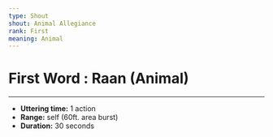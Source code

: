 ```yaml
---
type: Shout
shout: Animal Allegiance
rank: First
meaning: Animal
---
```

# First Word : Raan (Animal)
---
- **Uttering time:** 1 action
- **Range:** self (60ft. area burst)
- **Duration:** 30 seconds